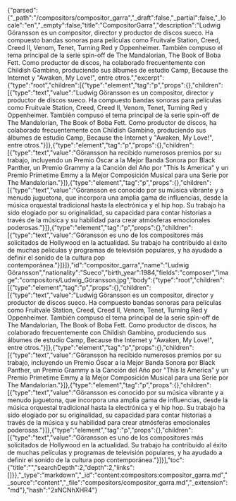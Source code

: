 {"parsed":{"_path":"/compositors/compositor_garra","_draft":false,"_partial":false,"_locale":"en","_empty":false,"title":"CompositorGarra","description":"Ludwig Göransson es un compositor, director y productor de discos sueco. Ha compuesto bandas sonoras para películas como Fruitvale Station, Creed, Creed II, Venom, Tenet, Turning Red y Oppenheimer. También compuso el tema principal de la serie spin-off de The Mandalorian, The Book of Boba Fett. Como productor de discos, ha colaborado frecuentemente con Childish Gambino, produciendo sus álbumes de estudio Camp, Because the Internet y \"Awaken, My Love!\", entre otros.","excerpt":{"type":"root","children":[{"type":"element","tag":"p","props":{},"children":[{"type":"text","value":"Ludwig Göransson es un compositor, director y productor de discos sueco. Ha compuesto bandas sonoras para películas como Fruitvale Station, Creed, Creed II, Venom, Tenet, Turning Red y Oppenheimer. También compuso el tema principal de la serie spin-off de The Mandalorian, The Book of Boba Fett. Como productor de discos, ha colaborado frecuentemente con Childish Gambino, produciendo sus álbumes de estudio Camp, Because the Internet y \"Awaken, My Love!\", entre otros."}]},{"type":"element","tag":"p","props":{},"children":[{"type":"text","value":"Göransson ha recibido numerosos premios por su trabajo, incluyendo un Premio Óscar a la Mejor Banda Sonora por Black Panther, un Premio Grammy a la Canción del Año por \"This Is America\" y un Premio Primetime Emmy a la Mejor Composición Musical para una Serie por The Mandalorian."}]},{"type":"element","tag":"p","props":{},"children":[{"type":"text","value":"Göransson es conocido por su música vibrante y a menudo juguetona, que incorpora una amplia gama de influencias, desde la música orquestal tradicional hasta la electrónica y el hip hop. Su trabajo ha sido elogiado por su originalidad, su capacidad para contar historias a través de la música y su habilidad para crear atmósferas emocionales poderosas."}]},{"type":"element","tag":"p","props":{},"children":[{"type":"text","value":"Göransson es uno de los compositores más solicitados de Hollywood en la actualidad. Su trabajo ha contribuido al éxito de muchas películas y programas de televisión populares, y ha ayudado a definir el sonido de la cultura pop contemporánea."}]}]},"id":"compositor_garra","name":"Ludwig Göransson","nationality":"Sueco","birth_year":1984,"fields":"composer","image":"compositors/Ludwig_Göransson.jpg","body":{"type":"root","children":[{"type":"element","tag":"p","props":{},"children":[{"type":"text","value":"Ludwig Göransson es un compositor, director y productor de discos sueco. Ha compuesto bandas sonoras para películas como Fruitvale Station, Creed, Creed II, Venom, Tenet, Turning Red y Oppenheimer. También compuso el tema principal de la serie spin-off de The Mandalorian, The Book of Boba Fett. Como productor de discos, ha colaborado frecuentemente con Childish Gambino, produciendo sus álbumes de estudio Camp, Because the Internet y \"Awaken, My Love!\", entre otros."}]},{"type":"element","tag":"p","props":{},"children":[{"type":"text","value":"Göransson ha recibido numerosos premios por su trabajo, incluyendo un Premio Óscar a la Mejor Banda Sonora por Black Panther, un Premio Grammy a la Canción del Año por \"This Is America\" y un Premio Primetime Emmy a la Mejor Composición Musical para una Serie por The Mandalorian."}]},{"type":"element","tag":"p","props":{},"children":[{"type":"text","value":"Göransson es conocido por su música vibrante y a menudo juguetona, que incorpora una amplia gama de influencias, desde la música orquestal tradicional hasta la electrónica y el hip hop. Su trabajo ha sido elogiado por su originalidad, su capacidad para contar historias a través de la música y su habilidad para crear atmósferas emocionales poderosas."}]},{"type":"element","tag":"p","props":{},"children":[{"type":"text","value":"Göransson es uno de los compositores más solicitados de Hollywood en la actualidad. Su trabajo ha contribuido al éxito de muchas películas y programas de televisión populares, y ha ayudado a definir el sonido de la cultura pop contemporánea."}]}],"toc":{"title":"","searchDepth":2,"depth":2,"links":[]}},"_type":"markdown","_id":"content:compositors:compositor_garra.md","_source":"content","_file":"compositors/compositor_garra.md","_extension":"md"},"hash":"2xNCNhXHR4"}